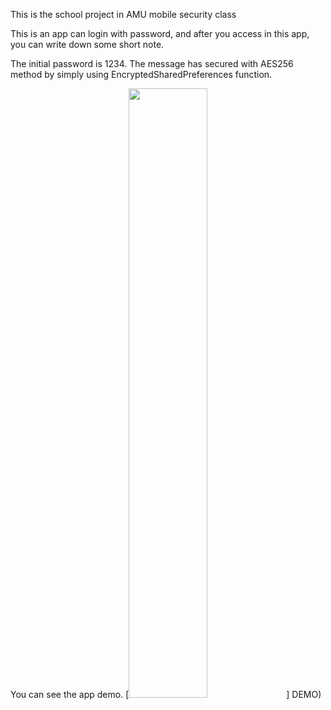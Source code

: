 This is the school project in AMU mobile security class

This is an app can login with password, and after you access in this app,
     you can write down some short note.

The initial password is 1234.
The message has secured with AES256 method by simply using EncryptedSharedPreferences function.

You can see the app demo.
[<img src="android-studio/BSM-3-sehyeon lee.mov" width="50%">] DEMO)


